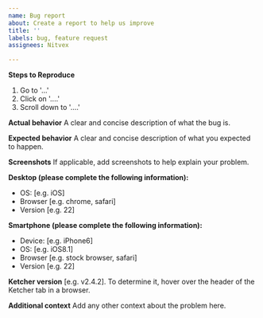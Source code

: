 ```yaml
---
name: Bug report
about: Create a report to help us improve
title: ''
labels: bug, feature request
assignees: Nitvex

---
```


**Steps to Reproduce**
1. Go to '...'
2. Click on '....'
3. Scroll down to '....'

**Actual behavior**
A clear and concise description of what the bug is.

**Expected behavior**
A clear and concise description of what you expected to happen.

**Screenshots**
If applicable, add screenshots to help explain your problem.

**Desktop (please complete the following information):**
 - OS: [e.g. iOS]
 - Browser [e.g. chrome, safari]
 - Version [e.g. 22]

**Smartphone (please complete the following information):**
 - Device: [e.g. iPhone6]
 - OS: [e.g. iOS8.1]
 - Browser [e.g. stock browser, safari]
 - Version [e.g. 22]

**Ketcher version** [e.g. v2.4.2]. 
To determine it, hover over the header of the Ketcher tab in a browser. 

**Additional context**
Add any other context about the problem here.
